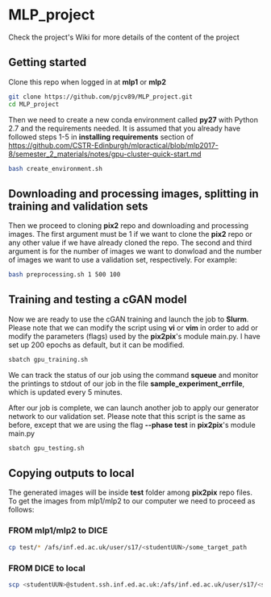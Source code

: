 # MLP_project

Check the project's Wiki for more details of the content of the project

## Getting started

Clone this repo when logged in at **mlp1** or **mlp2**

```bash
git clone https://github.com/pjcv89/MLP_project.git
cd MLP_project
```

Then we need to create a new conda environment called **py27** with Python 2.7 and the requirements needed. It is assumed that you already have followed steps 1-5 in **installing requirements** section of https://github.com/CSTR-Edinburgh/mlpractical/blob/mlp2017-8/semester_2_materials/notes/gpu-cluster-quick-start.md 

```bash
bash create_environment.sh
```

## Downloading and processing images, splitting in training and validation sets

Then we proceed to cloning **pix2** repo and downloading and processing images. The first argument must be 1 if we want to clone the **pix2** repo or any other value if we have already cloned the repo. The second and third argument is for the number of images we want to donwload and the number of images we want to use a validation set, respectively. For example:

```bash
bash preprocessing.sh 1 500 100
```

## Training and testing a cGAN model


Now we are ready to use the cGAN training and launch the job to **Slurm**. Please note that we can modify the script using **vi** or **vim** in order to add or modify the parameters (flags) used by the **pix2pix**'s module main.py. I have set up 200 epochs as default, but it can be modified.

```bash
sbatch gpu_training.sh
```
We can track the status of our job using the command **squeue** and monitor the printings to stdout of our job in the file **sample_experiment_errfile**, which is updated every 5 minutes.

After our job is complete, we can launch another job to apply our generator network to our validation set. Please note that this script is the same as before, except that we are using the flag __--phase test__ in **pix2pix**'s module main.py 

```bash
sbatch gpu_testing.sh
```

## Copying outputs to local

The generated images will be inside **test** folder among **pix2pix** repo files. To get the images from mlp1/mlp2 to our computer we need to proceed as follows:

### FROM mlp1/mlp2 to DICE

```bash
cp test/* /afs/inf.ed.ac.uk/user/s17/<studentUUN>/some_target_path
```

### FROM DICE to local

```bash
scp <studentUUN>@student.ssh.inf.ed.ac.uk:/afs/inf.ed.ac.uk/user/s17/<studentUUN>/some_target_path /some_local_path
```
